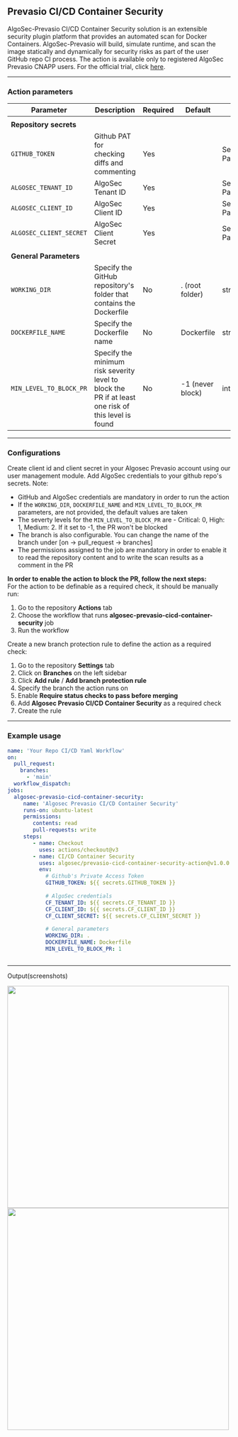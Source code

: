 ## Prevasio CI/CD Container Security

AlgoSec-Prevasio CI/CD Container Security solution is an extensible security plugin platform that provides an automated scan for Docker Containers.
AlgoSec-Prevasio will build, simulate runtime, and scan the image statically and dynamically for security risks as part of the user GitHub repo CI process.
The action is available only to registered AlgoSec Prevasio CNAPP users. For the official trial, click [here](https://www.algosec.com/products/algosec-cloud/).

---
### Action parameters
|Parameter|Description|Required|Default|Type|
|---|---|---|---|---|
||||||
|<b>Repository secrets</b>| | | | |
|`GITHUB_TOKEN`|Github PAT for checking diffs and commenting|Yes| |Secret Parameter|
|`ALGOSEC_TENANT_ID`|AlgoSec Tenant ID|Yes| |Secret Parameter|
|`ALGOSEC_CLIENT_ID`|AlgoSec Client ID|Yes| |Secret Parameter|
|`ALGOSEC_CLIENT_SECRET`|AlgoSec Client Secret|Yes| |Secret Parameter|
||||||
|<b>General Parameters</b>| | | | |
|`WORKING_DIR`|Specify the GitHub repository's folder that contains the Dockerfile|No|. (root folder)|string|
|`DOCKERFILE_NAME`|Specify the Dockerfile name|No|Dockerfile|string|
|`MIN_LEVEL_TO_BLOCK_PR`|Specify the minimum risk severity level to block the PR if at least one risk of this level is found|No|-1 (never block)|int|

---  
### Configurations
Create client id and client secret in your Algosec Prevasio account using our user management module.
Add AlgoSec credentials to your github repo's secrets.
Note:
* GitHub and AlgoSec credentials are mandatory in order to run the action
* If the `WORKING_DIR`, `DOCKERFILE_NAME` and `MIN_LEVEL_TO_BLOCK_PR` parameters, are not provided, the default values are taken
* The severty levels for the `MIN_LEVEL_TO_BLOCK_PR` are - Critical: 0, High: 1, Medium: 2. If it set to -1, the PR won't be blocked
* The branch is also configurable. You can change the name of the branch under [on -> pull_request -> branches]
* The permissions assigned to the job are mandatory in order to enable it to read the repository content and to write the scan results as a comment in the PR

**In order to enable the action to block the PR, follow the next steps:**    
For the action to be definable as a required check, it should be manually run:
1. Go to the repository **Actions** tab
2. Choose the workflow that runs **algosec-prevasio-cicd-container-security** job
3. Run the workflow  

Create a new branch protection rule to define the action as a required check:
1. Go to the repository **Settings** tab
2. Click on **Branches** on the left sidebar
3. Click **Add rule** / **Add branch protection rule**
4. Specify the branch the action runs on
5. Enable **Require status checks to pass before merging**
6. Add **Algosec Prevasio CI/CD Container Security** as a required check
7. Create the rule  

---
### Example usage
```yaml
name: 'Your Repo CI/CD Yaml Workflow'
on:
  pull_request:
    branches:
      - 'main'
  workflow_dispatch:
jobs:
  algosec-prevasio-cicd-container-security:
     name: 'Algosec Prevasio CI/CD Container Security'
     runs-on: ubuntu-latest
     permissions:
        contents: read
        pull-requests: write
     steps:
        - name: Checkout
          uses: actions/checkout@v3
        - name: CI/CD Container Security
          uses: algosec/prevasio-cicd-container-security-action@v1.0.0
          env:
            # Github's Private Access Token
            GITHUB_TOKEN: ${{ secrets.GITHUB_TOKEN }}
  
            # AlgoSec credentials
            CF_TENANT_ID: ${{ secrets.CF_TENANT_ID }}
            CF_CLIENT_ID: ${{ secrets.CF_CLIENT_ID }}
            CF_CLIENT_SECRET: ${{ secrets.CF_CLIENT_SECRET }}
            
            # General parameters
            WORKING_DIR: .
            DOCKERFILE_NAME: Dockerfile
            MIN_LEVEL_TO_BLOCK_PR: 1
            
```  

---
Output(screenshots)

<img height="500" src="https://cloudflow.algosec.com/cloudflow/assets/devsecops-action/prevasio-scan-blocked.png" />
<img width="500" src="https://cloudflow.algosec.com/cloudflow/assets/devsecops-action/prevasio-scan-passed.png" />
